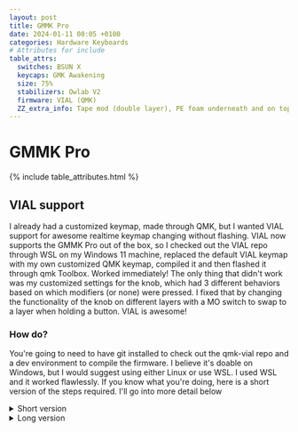 ```yaml
---
layout: post
title: GMMK Pro
date: 2024-01-11 00:05 +0100
categories: Hardware Keyboards
# Attributes for include
table_attrs:
  switches: BSUN X
  keycaps: GMK Awakening
  size: 75%
  stabilizers: Owlab V2
  firmware: VIAL (QMK)
  ZZ_extra_info: Tape mod (double layer), PE foam underneath and on top of PCB
---
```


# GMMK Pro
{% include table_attributes.html %}

## VIAL support
I already had a customized keymap, made through QMK, but I wanted VIAL support for awesome realtime keymap changing without flashing.
VIAL now supports the GMMK Pro out of the box, so I checked out the VIAL repo through WSL on my Windows 11 machine, replaced the default VIAL keymap with my own customized QMK keymap, compiled it and then flashed it through qmk Toolbox. Worked immediately! The only thing that didn't work was my customized settings for the knob, which had 3 different behaviors based on which modifiers (or none) were pressed. I fixed that by changing the functionality of the knob on different layers with a MO switch to swap to a layer when holding a button. VIAL is awesome!

### How do?
You're going to need to have git installed to check out the qmk-vial repo and a dev environment to compile the firmware. I believe it's doable on Windows, but I would suggest using either Linux or use WSL. I used WSL and it worked flawlessly.
If you know what you're doing, here is a short version of the steps required. I'll go into more detail below

<details>
  <summary>Short version</summary>

  1. Check out repo
  2. Make keymap *(optional)*
  3. Compile
  4. Put keyboard in bootloader mode
  5. Flash firmware with qmk toolbox
  6. Go to [the VIAL webpage](https://vial.rocks) and make your keymap
  7. Changes are applied immediately
  8. Enjoy your keyboard!
</details>

<details>
  <summary>Long version</summary>

  #### Check out repo
  Do it

  #### Make keymap *(optional)*
  #### Compile
  #### Put keyboard in bootloader mode
  #### Flash firmware with qmk toolbox
  #### Go to [the VIAL webpage](https://vial.rocks) and make your keymap
  #### Changes are applied immediately
  #### Enjoy your keyboard!
</details>
